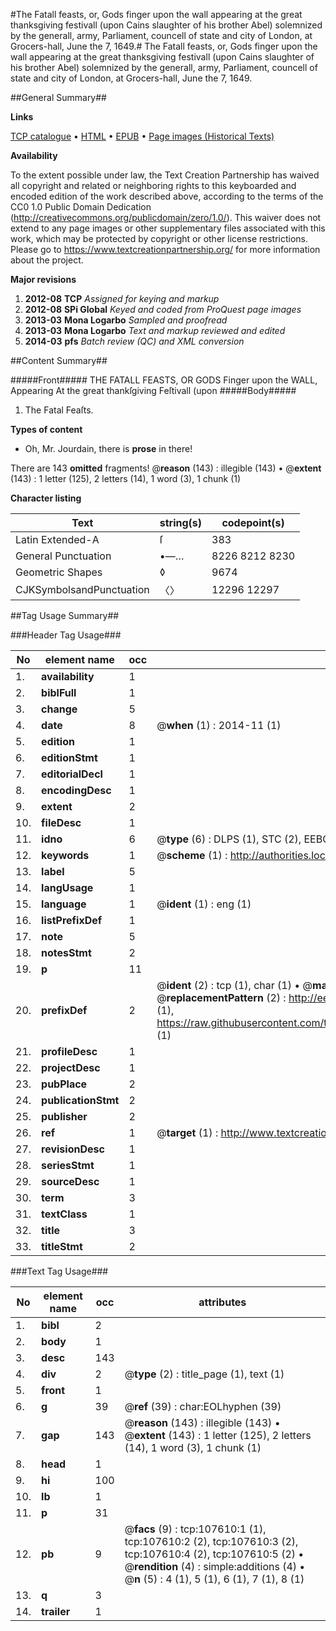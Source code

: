 #The Fatall feasts, or, Gods finger upon the wall appearing at the great thanksgiving festivall (upon Cains slaughter of his brother Abel) solemnized by the generall, army, Parliament, councell of state and city of London, at Grocers-hall, June the 7, 1649.#
The Fatall feasts, or, Gods finger upon the wall appearing at the great thanksgiving festivall (upon Cains slaughter of his brother Abel) solemnized by the generall, army, Parliament, councell of state and city of London, at Grocers-hall, June the 7, 1649.

##General Summary##

**Links**

[TCP catalogue](http://www.ota.ox.ac.uk/tcp/)  • 
[HTML](http://tei.it.ox.ac.uk/tcp/Texts-HTML/free/A40/A40977.html)  • 
[EPUB](http://tei.it.ox.ac.uk/tcp/Texts-EPUB/free/A40/A40977.epub) • 
[Page images (Historical Texts)](https://historicaltexts.jisc.ac.uk/eebo-18426384e)

**Availability**

To the extent possible under law, the Text Creation Partnership has waived all copyright and related or neighboring rights to this keyboarded and encoded edition of the work described above, according to the terms of the CC0 1.0 Public Domain Dedication (http://creativecommons.org/publicdomain/zero/1.0/). This waiver does not extend to any page images or other supplementary files associated with this work, which may be protected by copyright or other license restrictions. Please go to https://www.textcreationpartnership.org/ for more information about the project.

**Major revisions**

1. __2012-08__ __TCP__ *Assigned for keying and markup*
1. __2012-08__ __SPi Global__ *Keyed and coded from ProQuest page images*
1. __2013-03__ __Mona Logarbo__ *Sampled and proofread*
1. __2013-03__ __Mona Logarbo__ *Text and markup reviewed and edited*
1. __2014-03__ __pfs__ *Batch review (QC) and XML conversion*

##Content Summary##

#####Front#####
THE FATALL FEASTS, OR GODS Finger upon the WALL, Appearing At the great thankſgiving Feſtivall (upon
#####Body#####

1. The Fatal Feaſts.

**Types of content**

  * Oh, Mr. Jourdain, there is **prose** in there!

There are 143 **omitted** fragments! 
 @__reason__ (143) : illegible (143)  •  @__extent__ (143) : 1 letter (125), 2 letters (14), 1 word (3), 1 chunk (1)

**Character listing**


|Text|string(s)|codepoint(s)|
|---|---|---|
|Latin Extended-A|ſ|383|
|General Punctuation|•—…|8226 8212 8230|
|Geometric Shapes|◊|9674|
|CJKSymbolsandPunctuation|〈〉|12296 12297|

##Tag Usage Summary##

###Header Tag Usage###

|No|element name|occ|attributes|
|---|---|---|---|
|1.|__availability__|1||
|2.|__biblFull__|1||
|3.|__change__|5||
|4.|__date__|8| @__when__ (1) : 2014-11 (1)|
|5.|__edition__|1||
|6.|__editionStmt__|1||
|7.|__editorialDecl__|1||
|8.|__encodingDesc__|1||
|9.|__extent__|2||
|10.|__fileDesc__|1||
|11.|__idno__|6| @__type__ (6) : DLPS (1), STC (2), EEBO-CITATION (1), OCLC (1), VID (1)|
|12.|__keywords__|1| @__scheme__ (1) : http://authorities.loc.gov/ (1)|
|13.|__label__|5||
|14.|__langUsage__|1||
|15.|__language__|1| @__ident__ (1) : eng (1)|
|16.|__listPrefixDef__|1||
|17.|__note__|5||
|18.|__notesStmt__|2||
|19.|__p__|11||
|20.|__prefixDef__|2| @__ident__ (2) : tcp (1), char (1)  •  @__matchPattern__ (2) : ([0-9\-]+):([0-9IVX]+) (1), (.+) (1)  •  @__replacementPattern__ (2) : http://eebo.chadwyck.com/downloadtiff?vid=$1&page=$2 (1), https://raw.githubusercontent.com/textcreationpartnership/Texts/master/tcpchars.xml#$1 (1)|
|21.|__profileDesc__|1||
|22.|__projectDesc__|1||
|23.|__pubPlace__|2||
|24.|__publicationStmt__|2||
|25.|__publisher__|2||
|26.|__ref__|1| @__target__ (1) : http://www.textcreationpartnership.org/docs/. (1)|
|27.|__revisionDesc__|1||
|28.|__seriesStmt__|1||
|29.|__sourceDesc__|1||
|30.|__term__|3||
|31.|__textClass__|1||
|32.|__title__|3||
|33.|__titleStmt__|2||


###Text Tag Usage###

|No|element name|occ|attributes|
|---|---|---|---|
|1.|__bibl__|2||
|2.|__body__|1||
|3.|__desc__|143||
|4.|__div__|2| @__type__ (2) : title_page (1), text (1)|
|5.|__front__|1||
|6.|__g__|39| @__ref__ (39) : char:EOLhyphen (39)|
|7.|__gap__|143| @__reason__ (143) : illegible (143)  •  @__extent__ (143) : 1 letter (125), 2 letters (14), 1 word (3), 1 chunk (1)|
|8.|__head__|1||
|9.|__hi__|100||
|10.|__lb__|1||
|11.|__p__|31||
|12.|__pb__|9| @__facs__ (9) : tcp:107610:1 (1), tcp:107610:2 (2), tcp:107610:3 (2), tcp:107610:4 (2), tcp:107610:5 (2)  •  @__rendition__ (4) : simple:additions (4)  •  @__n__ (5) : 4 (1), 5 (1), 6 (1), 7 (1), 8 (1)|
|13.|__q__|3||
|14.|__trailer__|1||
